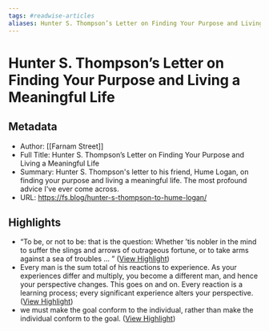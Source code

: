 ```yaml
---
tags: #readwise-articles
aliases: Hunter S. Thompson’s Letter on Finding Your Purpose and Living a Meaningful Life
---
```

# Hunter S. Thompson’s Letter on Finding Your Purpose and Living a Meaningful Life

## Metadata
- Author: [[Farnam Street]]
- Full Title: Hunter S. Thompson’s Letter on Finding Your Purpose and Living a Meaningful Life
- Summary: Hunter S. Thompson's letter to his friend, Hume Logan, on finding your purpose and living a meaningful life. The most profound advice I've ever come across.
- URL: https://fs.blog/hunter-s-thompson-to-hume-logan/

## Highlights
- “To be, or not to be: that is the question: Whether ’tis nobler in the mind to suffer the slings and arrows of outrageous fortune, or to take arms against a sea of troubles … ” ([View Highlight](https://read.readwise.io/read/01hb49b1gst1bh1gjxce4b8mqw))
- Every man is the sum total of his reactions to experience. As your experiences differ and multiply, you become a different man, and hence your perspective changes. This goes on and on. Every reaction is a learning process; every significant experience alters your perspective. ([View Highlight](https://read.readwise.io/read/01hb49e917daj3jkvx3qxfprzh))
- we must make the goal conform to the individual, rather than make the individual conform to the goal. ([View Highlight](https://read.readwise.io/read/01hb49jmvgd3d75gtfrsqhh2xn))
